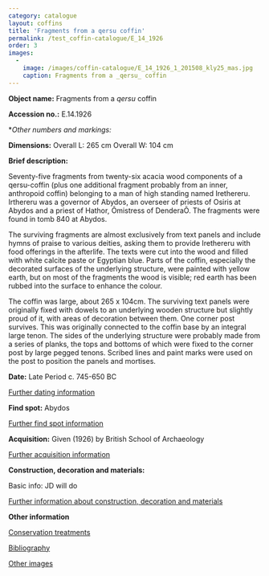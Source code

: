 ```yaml
---
category: catalogue
layout: coffins
title: 'Fragments from a qersu coffin'
permalink: /test_coffin-catalogue/E_14_1926
order: 3
images: 
  -
    image: /images/coffin-catalogue/E_14_1926_1_201508_kly25_mas.jpg
    caption: Fragments from a _qersu_ coffin
---
```


**Object name:** 
Fragments from a _qersu_ coffin 

**Accession no.:** 
E.14.1926

**Other numbers and markings:*
<other numbers etc.>

**Dimensions:** 
Overall L: 265 cm
Overall W: 104 cm

**Brief description:** 

Seventy-five fragments from twenty-six acacia wood components of a qersu-coffin (plus one additional fragment probably from an inner, anthropoid coffin) belonging to a man of high standing named Irethereru. Irthereru was a governor of Abydos, an overseer of priests of Osiris at Abydos and a priest of Hathor, Ômistress of DenderaÕ. The fragments were found in tomb 840 at Abydos.

The surviving fragments are almost exclusively from text panels and include hymns of praise to various deities, asking them to provide Irethereru with food offerings in the afterlife. The texts were cut into the wood and filled with white calcite paste or Egyptian blue. Parts of the coffin, especially the decorated surfaces of the underlying structure, were painted with yellow earth, but on most of the fragments the wood is visible; red earth has been rubbed into the surface to enhance the colour.

The coffin was large, about 265 x 104cm. The surviving text panels were originally fixed with dowels to an underlying wooden structure but slightly proud of it, with areas of decoration between them. One corner post survives. This was originally connected to the coffin base by an integral large tenon. The sides of the underlying structure were probably made from a series of planks, the tops and bottoms of which were fixed to the corner post by large pegged tenons. Scribed lines and paint marks were used on the post to position the panels and mortises.

**Date:**
Late Period
c. 745-650 BC


[Further dating information](/catalogue_extras/E_14_1926_dating)

**Find spot:**
Abydos

[Further find spot information](/catalogue_extras/E_14_1926_findspot)

**Acquisition:**
Given (1926) by British School of Archaeology

[Further acquisition information](/catalogue_extras/E_14_1926_acquisition)

**Construction, decoration and materials:**

Basic info: JD will do

[Further information about construction, decoration and materials](/catalogue_extras/E_14_1926_materials)


**Other information**

[Conservation treatments](/catalogue_extras/E_14_1926_conservation)

[Bibliography](/catalogue_extras/E_14_1926_bibliography)

[Other images](/catalogue_extras/E_14_1926_imagesheet)

